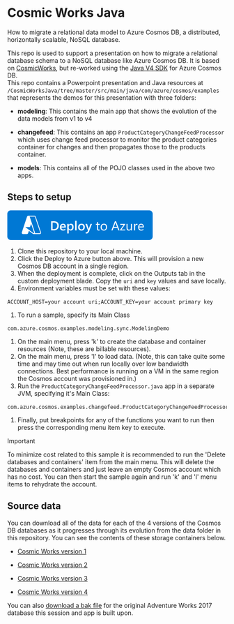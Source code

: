# Cosmic Works Java

How to migrate a relational data model to Azure Cosmos DB, a distributed, horizontally scalable, NoSQL database.

This repo is used to support a presentation on how to migrate a relational database schema to a NoSQL database like Azure Cosmos DB. It is based on [CosmicWorks](https://github.com/AzureCosmosDB/CosmicWorks), but re-worked using the [Java V4 SDK](https://docs.microsoft.com/azure/cosmos-db/sql/sql-api-sdk-java-v4) for Azure Cosmos DB.  
This repo contains a Powerpoint presentation and Java resources at `/CosmicWorksJava/tree/master/src/main/java/com/azure/cosmos/examples` that represents the demos for this presentation with three folders:

* **modeling**: This contains the main app that shows the evolution of the data models from v1 to v4

* **changefeed**: This contains an app `ProductCategoryChangeFeedProcessor` which uses change feed processor to monitor the product categories container for changes and then propagates those to the products container.

* **models**: This contains all of the POJO classes used in the above two apps.

## Steps to setup

[![Deploy To Azure](https://raw.githubusercontent.com/Azure/azure-quickstart-templates/master/1-CONTRIBUTION-GUIDE/images/deploytoazure.svg?sanitize=true)](https://portal.azure.com/#create/Microsoft.Template/uri/https%3A%2F%2Fraw.githubusercontent.com%2Fazurecosmosdb%2Fcosmicworksjava%2Fmain%2Fazuredeploy.json)

1. Clone this repository to your local machine.
1. Click the Deploy to Azure button above. This will provision a new Cosmos DB account in a single region.
1. When the deployment is complete, click on the Outputs tab in the custom deployment blade. Copy the `uri` and `key` values and save locally.
1. Environment variables must be set with these values:

```
ACCOUNT_HOST=your account uri;ACCOUNT_KEY=your account primary key
```

1. To run a sample, specify its Main Class 

```
com.azure.cosmos.examples.modeling.sync.ModelingDemo
```

1. On the main menu, press 'k' to create the database and container resources (Note, these are billable resources).
1. On the main menu, press 'l' to load data. (Note, this can take quite some time and may time out when run locally over low bandwidth connections. Best performance is running on a VM in the same region the Cosmos account was provisioned in.)
1. Run the `ProductCategoryChangeFeedProcessor.java` app in a separate JVM, specifying it's Main Class:

```
com.azure.cosmos.examples.changefeed.ProductCategoryChangeFeedProcessor
```

1. Finally, put breakpoints for any of the functions you want to run then press the corresponding menu item key to execute.

> [!IMPORTANT]
> To minimize cost related to this sample it is recommended to run the 'Delete databases and containers' item from the main menu. This will delete the databases and containers and just leave an empty Cosmos account which has no cost. You can then start the sample again and run 'k' and  'l' menu items to rehydrate the account.

## Source data

You can download all of the data for each of the 4 versions of the Cosmos DB databases as it progresses through its evolution from the data folder in this repository.
You can see the contents of these storage containers below.

* [Cosmic Works version 1](https://github.com/AzureCosmosDB/CosmicWorksJava/tree/main/src/main/java/com/azure/cosmos/examples/data/cosmic-works-v1)

* [Cosmic Works version 2](https://github.com/AzureCosmosDB/CosmicWorksJava/tree/main/src/main/java/com/azure/cosmos/examples/data/cosmic-works-v2)

* [Cosmic Works version 3](https://github.com/AzureCosmosDB/CosmicWorksJava/tree/main/src/main/java/com/azure/cosmos/examples/data/cosmic-works-v3)

* [Cosmic Works version 4](https://github.com/AzureCosmosDB/CosmicWorksJava/tree/main/src/main/java/com/azure/cosmos/examples/data/cosmic-works-v4)

You can also [download a bak file](https://github.com/AzureCosmosDB/CosmicWorksJava/tree/main/src/main/java/com/azure/cosmos/examples/data/adventure-works-2017) for the original Adventure Works 2017 database this session and app is built upon.
